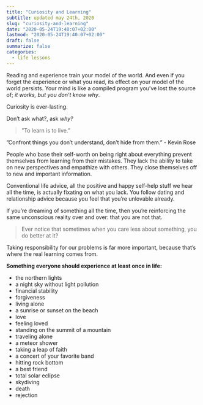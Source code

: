 ```yaml
---
title: "Curiosity and Learning"
subtitle: updated may 24th, 2020
slug: "curiosity-and-learning"
date: "2020-05-24T19:40:07+02:00"
lastmod: "2020-05-24T19:40:07+02:00"
draft: false
summarize: false
categories:
  - life lessons
---
```


Reading and experience train your model of the world. And even if you forget the experience or what you read, its effect on your model of the world persists. Your mind is like a compiled program you’ve lost the source of; _it works, but you don’t know why_.

Curiosity is ever-lasting.

Don’t ask what?, ask _why?_

> ”To learn is to live.”

”Confront things you don’t understand, don’t hide from them.” - Kevin Rose

People who base their self-worth on being right about everything prevent themselves from learning from their mistakes. They lack the ability to take on new perspectives and empathize with others. They close themselves off to new and important information.

Conventional life advice, all the positive and happy self-help stuff we hear all the time, is actually fixating on what you lack. You follow dating and relationship advice because you feel that you’re unlovable already.

If you’re dreaming of something all the time, then you’re reinforcing the same unconscious reality over and over: that you are not that.

> Ever notice that sometimes when you care less about something, you do better at it?

Taking responsibility for our problems is far more important, because that’s where the real learning comes from.

**Something everyone should experience at least once in life:**
- the northern lights
- a night sky without light pollution
- financial stability
- forgiveness
- living alone
- a sunrise or sunset on the beach
- love
- feeling loved
- standing on the summit of a mountain
- traveling alone
- a meteor shower
- taking a leap of faith
- a concert of your favorite band
- hitting rock bottom
- a best friend
- total solar eclipse
- skydiving
- death
- rejection